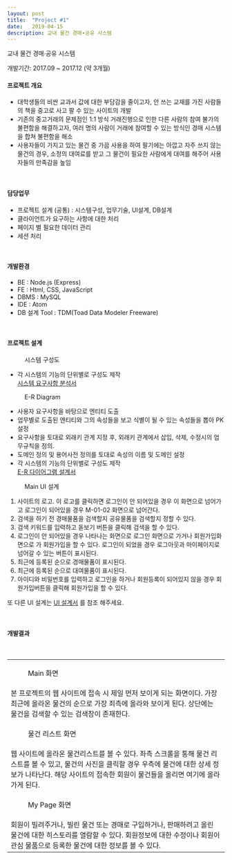 ```yaml
---
layout: post
title:  "Project #1"
date:   2019-04-15
description: 교내 물건 경매∙공유 시스템 
---
```


<p class="intro">교내 물건 경매∙공유 시스템 </p>
개발기간:  2017.09 ~ 2017.12 (약 3개월) 

#### 프로젝트 개요

* 대학생들의 비싼 교과서 값에 대한 부담감을 줄이고자, 안 쓰는 교재를 가진 사람들의 책을 중고로 사고 팔 수 있는 사이트의 개발
* 기존의 중고거래의 문제점인 1:1 방식 거래진행으로 인한 다른 사람의 참여 불가의 불편함을 해결하고자, 여러 명의 사람이 거래에 참여할 수 있는 방식인 경매 시스템을 합쳐 불편함을 해소
* 사용자들이 가지고 있는 물건 중 가끔 사용을 하여 팔기에는 아깝고 자주 쓰지 않는 물건의 경우, 소정의 대여료를 받고 그 물건이 필요한 사람에게 대여를 해주어 사용자들의 만족감을 높임

<br/>

#### 담당업무
* 프로젝트 설계 (공통) : 시스템구성, 업무기술, UI설계, DB설계 
* 클라이언트가 요구하는 사항에 대한 처리
* 페이지 별 필요한 데이터 관리
* 세션 처리

<br/>

#### 개발환경

* BE : Node.js (Express)
* FE : Html, CSS, JavaScript
* DBMS : MySQL
* IDE : Atom
* DB 설계 Tool : TDM(Toad Data Modeler Freeware)

<br/>

#### 프로젝트 설계

<figure>
    <img src="/assets/img/경매구성도.jpg" alt=""/>
    <figcaption>시스템 구성도</figcaption>
</figure>
 
* 각 시스템의 기능의 단위별로 구성도 제작<br/>
<a href="/asset/pdf/데이터베이스설계_시스템요구사항.pdf" target="_blank">시스템 요구사항 분석서</a>

 <figure>
    <img src="/assets/img/tdm.jpg" alt=""/>
    <figcaption>E-R Diagram</figcaption>
</figure>
 
 * 사용자 요구사항을 바탕으로 엔티티 도출 
 * 업무별로 도출된 엔티티와 그의 속성들을 보고 식별이 될 수 있는 속성들을 뽑아 PK 설정
 * 요구사항을 토대로 외래키 관계 지정 후, 외래키 관계에서 삽입, 삭제, 수정시의 업무규칙을 정의.
 * 도메인 정의 및 용어사전 정의를 토대로 속성의 이름 및 도메인 설정
 * 각 시스템의 기능의 단위별로 구성도 제작<br/>
<a href="/asset/pdf/데이터베이스설계_ERD.pdf" target="_blank">E-R 다이어그램 설계서</a>

 <figure>
    <img src="/assets/img/mainUI.jpg" alt=""/>
    <figcaption>Main UI 설계</figcaption>
</figure>

1. 사이트의 로고. 이 로고를 클릭하면 로그인이 안 되어있을 경우 이 화면으로 넘어가고 로그인이 되어있을 경우 M-01-02 화면으로 넘어간다.
2. 검색을 하기 전 경매물품을 검색할지 공유물품을 검색할지 정할 수 있다.
3. 검색 키워드를 입력하고 돋보기 버튼을 클릭해 검색을 할 수 있다.
4. 로그인이 안 되어있을 경우 나타나는 화면으로 로그인 화면으로 가거나 회원가입화면으로 가 회원가입을 할 수 있다.
로그인이 되었을 경우 로그아웃과 마이페이지로 넘어갈 수 있는 버튼이 표시된다.
5. 최근에 등록된 순으로 경매물품이 표시된다.
6. 최근에 등록된 순으로 대여물품이 표시된다.
7. 아이디와 비밀번호를 입력하고 로그인을 하거나 회원등록이 되어있지 않을 경우 회원가입버튼을 클릭해 회원가입을 할 수 있다.

또 다른 UI 설계는 <a href="/asset/pdf/데이터베이스설계_UI설계.pdf" target="_blank">UI 설계서</a> 를 참조 해주세요.


<br/>

#### 개발결과 
<br/>

<table>
    <tr>
        <td>
            <figure>
                <img src="/assets/img/main.jpg" alt=""/>
                <figcaption>Main 화면</figcaption>
            </figure>
        </td>
    </tr>
    <tr>
        <td>
            본 프로젝트의 웹 사이트에 접속 시 제일 먼저 보이게 되는 화면이다. 
            가장 최근에 올라온 물건의 순으로 가장 죄측에 올라와 보이게 된다. 상단에는 물건을 검색할 수 있는 검색창이 존재한다.
        </td>
    </tr>
    <tr>
        <td>
            <figure>
                <img src="/assets/img/product.jpg" alt=""/>
                <figcaption>물건 리스트 화면</figcaption>
            </figure>
        </td>
    </tr>
    <tr>
        <td>
           웹 사이트에 올라온 물건리스트를 볼 수 있다. 좌측 스크롤을 통해 물건 리스트를 볼 수 있고, 물건의 사진을 클릭할 경우 우측에 물건에 대한 상세 정보가 나타난다.
           해당 사이트의 접속한 회원이 물건들을 올리면 여기에 올라가게 된다.
        </td>
    </tr>
    <tr>
        <td>
            <figure>
                <img src="/assets/img/mypage.jpg" alt=""/>
                <figcaption>My Page 화면</figcaption>
            </figure>
        </td>
    </tr>
    <tr>
        <td>
           회원이 빌려주거나, 빌린 물건 또는 경매로 구입하거나, 판매하려고 올린 물건에 대한 히스토리를 열람할 수 있다.
           회원정보에 대한 수정이나 회원이 관심 물품으로 등록한 물건에 대한 정보를 볼 수 있다.
        </td>
    </tr>
</table>


<br/><br/><br/>

